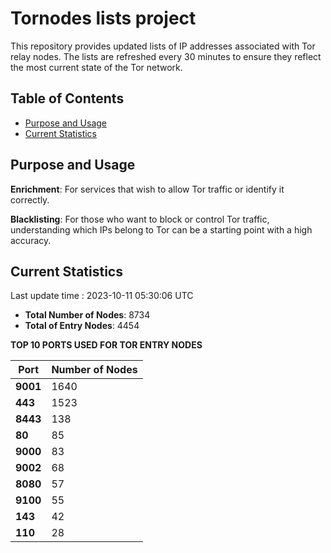 # Tornodes lists project

This repository provides updated lists of IP addresses associated with Tor relay nodes. The lists are refreshed every 30 minutes to ensure they reflect the most current state of the Tor network.

## Table of Contents

- [Purpose and Usage](#purpose-and-usage)
- [Current Statistics](#current-statistics)


## Purpose and Usage

**Enrichment**: For services that wish to allow Tor traffic or identify it correctly.

**Blacklisting**: For those who want to block or control Tor traffic, understanding which IPs belong to Tor can be a starting point with a high accuracy.

## Current Statistics

Last update time : 2023-10-11 05:30:06 UTC

- **Total Number of Nodes**: 8734
- **Total of Entry Nodes**: 4454

**TOP 10 PORTS USED FOR TOR ENTRY NODES**

| **Port** | **Number of Nodes** |
|------|-----------------|
| **9001**   | 1640  |
| **443**   | 1523  |
| **8443**   | 138  |
| **80**   | 85  |
| **9000**   | 83  |
| **9002**   | 68  |
| **8080**   | 57  |
| **9100**   | 55  |
| **143**   | 42  |
| **110**   | 28  |

